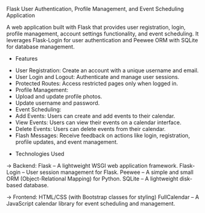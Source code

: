 Flask User Authentication, Profile Management, and Event Scheduling Application

A web application built with Flask that provides user registration, login, profile management, account settings functionality, and event scheduling. It leverages Flask-Login for user authentication and Peewee ORM with SQLite for database management.

* Features

- User Registration: Create an account with a unique username and email.
- User Login and Logout: Authenticate and manage user sessions.
- Protected Routes: Access restricted pages only when logged in.
- Profile Management:
- Upload and update profile photos.
- Update username and password.
- Event Scheduling:
- Add Events: Users can create and add events to their calendar.
- View Events: Users can view their events on a calendar interface.
- Delete Events: Users can delete events from their calendar.
- Flash Messages: Receive feedback on actions like login, registration, profile updates, and event management.

* Technologies Used

-> Backend:
Flask – A lightweight WSGI web application framework.
Flask-Login – User session management for Flask.
Peewee – A simple and small ORM (Object-Relational Mapping) for Python.
SQLite – A lightweight disk-based database.

-> Frontend:
HTML/CSS (with Bootstrap classes for styling)
FullCalendar – A JavaScript calendar library for event scheduling and management.

